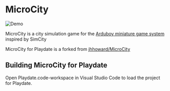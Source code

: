 # MicroCity

![Demo](Images/demo.gif)

MicroCity is a city simulation game for the [Arduboy miniature game system](https://www.arduboy.com) inspired by SimCity

MicroCity for Playdate is a forked from [jhhoward/MicroCity](https://github.com/jhhoward/MicroCity)

## Building MicroCity for Playdate

Open Playdate.code-workspace in Visual Studio Code to load the project for Playdate.

